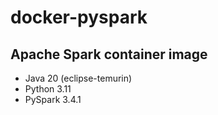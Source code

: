 # docker-pyspark

## Apache Spark container image


- Java 20 (eclipse-temurin)
- Python 3.11
- PySpark 3.4.1